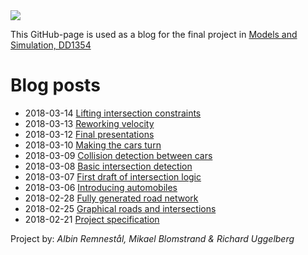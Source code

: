 <img src="http://www.wepsite.de/language_traffic_jam600pix.jpg">

This GitHub-page is used as a blog for the final project in [Models and Simulation, DD1354](https://www.kth.se/social/course/DD1354/)

# Blog posts

- 2018-03-14 [Lifting intersection constraints](2018-03-14.md)
- 2018-03-13 [Reworking velocity](2018-03-13.md)
- 2018-03-12 [Final presentations](2018-03-12.md)
- 2018-03-10 [Making the cars turn](2018-03-10.md)
- 2018-03-09 [Collision detection between cars](2018-03-09.md)
- 2018-03-08 [Basic intersection detection](2018-03-08.md)
- 2018-03-07 [First draft of intersection logic](2018-03-07.md)
- 2018-03-06 [Introducing automobiles](2018-03-06.md)
- 2018-02-28 [Fully generated road network](2018-02-28.md)
- 2018-02-25 [Graphical roads and intersections](2018-02-25.md)
- 2018-02-21 [Project specification](2018-02-21.md)

Project by: _Albin Remnestål, Mikael Blomstrand & Richard Uggelberg_
